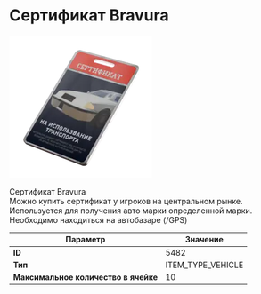 # Сертификат Bravura

![Item Image](../img/5482.webp?raw=true)

Сертификат Bravura<br>Можно купить сертификат у игроков на центральном рынке.<br>Используется для получения авто марки определенной марки.<br>Необходимо находиться на автобазаре (/GPS)


| Параметр | Значение |
|----------|----------|
| **ID** | 5482 |
| **Тип** | ITEM_TYPE_VEHICLE |
| **Максимальное количество в ячейке** | 10 |

